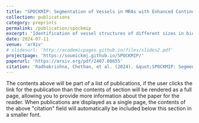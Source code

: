 ```yaml
---
title: "SPOCKMIP: Segmentation of Vessels in MRAs with Enhanced Continuity using Maximum Intensity Projection as Loss"
collection: publications
category: preprints
permalink: /publication/spockmip
excerpt: 'Identification of vessel structures of different sizes in biomedical images is crucial in the diagnosis of many neurodegenerative diseases. However, the sparsity of good-quality annotations of such images makes the task of vessel segmentation challenging. Deep learning offers an efficient way to segment vessels of different sizes by learning their high-level feature representations and the spatial continuity of such features across dimensions. Semi-supervised patch-based approaches have been effective in identifying small vessels of one to two voxels in diameter. This study focuses on improving the segmentation quality by considering the spatial correlation of the features using the Maximum Intensity Projection (MIP) as an additional loss criterion. Two methods are proposed with the incorporation of MIPs of label segmentation on the single (z-axis) and multiple perceivable axes of the 3D volume. The proposed MIP-based methods produce segmentations with improved vessel continuity, which is evident in visual examinations of ROIs. In this study, a UNet MSS with ReLU activation replaced by LeakyReLU is trained on the Study Forrest dataset. Patch-based  training is improved by introducing an additional loss term, MIP loss, to penalise the predicted discontinuity of vessels. A training set of 14 volumes is selected from the StudyForrest dataset comprising of 18 7-Tesla 3D Time-of-Flight (ToF) Magnetic Resonance Angiography (MRA) images. Then it is used to perform a five-fold cross-validation. The generalisation performance of the method  is evaluated using the other unseen volumes in the dataset. It is observed that the proposed method with multi-axes MIP loss produces better quality segmentations with a median Dice of 80.245 ± 0.129. Also, the method with single-axis MIP loss produces segmentations with a median Dice of 79.749 ± 0.109. Furthermore, a visual comparison of the ROIs in the predicted segmentation reveals a ignificant improvement in the continuity of the vessels when MIP loss is incorporated into training.'
date: 2024-07-11
venue: 'arXiv'
# slidesurl: 'http://academicpages.github.io/files/slides2.pdf'
projectpage: 'https://soumickmj.github.io/SPOCKMIP/'
paperurl: 'https://arxiv.org/pdf/2407.08655'
citation: 'Radhakrishna, Chethan, et al. (2024). &quot;SPOCKMIP: Segmentation of Vessels in MRAs with Enhanced Continuity using Maximum Intensity Projection as Loss.&quot; <i>arXiv</i>. 2407.08655.'
---
```


The contents above will be part of a list of publications, if the user clicks the link for the publication than the contents of section will be rendered as a full page, allowing you to provide more information about the paper for the reader. When publications are displayed as a single page, the contents of the above "citation" field will automatically be included below this section in a smaller font.